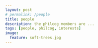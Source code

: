 ```yaml
---
layout: post
# permalink: /people
title: people
description: the philcog members are ...
tags: [people, philcog, interests]
image:
  feature: soft-trees.jpg
---
```


